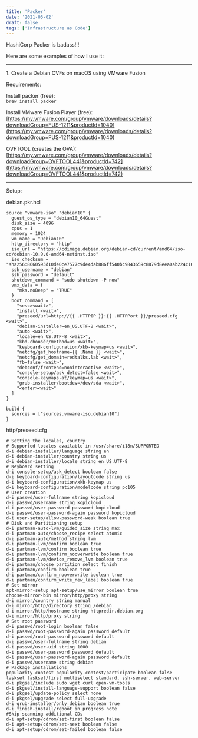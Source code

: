 ```yaml
---
title: 'Packer'
date: '2021-05-02'
draft: false
tags: ['Infrastructure as Code']
---
```


HashiCorp Packer is badass!!!

Here are some examples of how I use it:

* * *

1\. Create a Debian OVFs on macOS using VMware Fusion

Requirements:

Install packer (free):  
`brew install packer`

Install VMware Fusion Player (free): [https://my.vmware.com/group/vmware/downloads/details?downloadGroup=FUS-1211&productId=1040](https://my.vmware.com/group/vmware/downloads/details?downloadGroup=FUS-1211&productId=1040)

OVFTOOL (creates the OVA): [https://my.vmware.com/group/vmware/downloads/details?downloadGroup=OVFTOOL441&productId=742](https://my.vmware.com/group/vmware/downloads/details?downloadGroup=OVFTOOL441&productId=742)

* * *

Setup:

debian.pkr.hcl

```
source "vmware-iso" "debian10" {
  guest_os_type = "debian10_64Guest"
  disk_size = 4096
  cpus = 1
  memory = 1024
  vm_name = "Debian10"
  http_directory = "http"
  iso_url = "https://cdimage.debian.org/debian-cd/current/amd64/iso-cd/debian-10.9.0-amd64-netinst.iso"
  iso_checksum = "sha256:8660593d10de0ce7577c9de4dab886ff540bc9843659c8879d8eea0ab224c109"
  ssh_username = "debian"
  ssh_password = "default"
  shutdown_command = "sudo shutdown -P now"
  vmx_data = {
    "mks.noBeep" = "TRUE"
  }
  boot_command = [
    "<esc><wait>",
    "install <wait>",
    "preseed/url=http://{{ .HTTPIP }}:{{ .HTTPPort }}/preseed.cfg <wait>",
    "debian-installer=en_US.UTF-8 <wait>",
    "auto <wait>",
    "locale=en_US.UTF-8 <wait>",
    "kbd-chooser/method=us <wait>",
    "keyboard-configuration/xkb-keymap=us <wait>",
    "netcfg/get_hostname={{ .Name }} <wait>",
    "netcfg/get_domain=redtalks.lab <wait>",
    "fb=false <wait>",
    "debconf/frontend=noninteractive <wait>",
    "console-setup/ask_detect=false <wait>",
    "console-keymaps-at/keymap=us <wait>",
    "grub-installer/bootdev=/dev/sda <wait>",
    "<enter><wait>"
  ]
}

build {
  sources = ["sources.vmware-iso.debian10"]
}
```

http/preseed.cfg

```
# Setting the locales, country
# Supported locales available in /usr/share/i18n/SUPPORTED
d-i debian-installer/language string en
d-i debian-installer/country string us
d-i debian-installer/locale string en_US.UTF-8
# Keyboard setting
d-i console-setup/ask_detect boolean false
d-i keyboard-configuration/layoutcode string us
d-i keyboard-configuration/xkb-keymap us
d-i keyboard-configuration/modelcode string pc105
# User creation
d-i passwd/user-fullname string kopicloud
d-i passwd/username string kopicloud
d-i passwd/user-password password kopicloud
d-i passwd/user-password-again password kopicloud
d-i user-setup/allow-password-weak boolean true
# Disk and Partitioning setup
d-i partman-auto-lvm/guided_size string max
d-i partman-auto/choose_recipe select atomic
d-i partman-auto/method string lvm
d-i partman-lvm/confirm boolean true
d-i partman-lvm/confirm boolean true
d-i partman-lvm/confirm_nooverwrite boolean true
d-i partman-lvm/device_remove_lvm boolean true
d-i partman/choose_partition select finish
d-i partman/confirm boolean true
d-i partman/confirm_nooverwrite boolean true
d-i partman/confirm_write_new_label boolean true
# Set mirror
apt-mirror-setup apt-setup/use_mirror boolean true
choose-mirror-bin mirror/http/proxy string
d-i mirror/country string manual
d-i mirror/http/directory string /debian
d-i mirror/http/hostname string httpredir.debian.org
d-i mirror/http/proxy string
# Set root password
d-i passwd/root-login boolean false
d-i passwd/root-password-again password default
d-i passwd/root-password password default
d-i passwd/user-fullname string debian
d-i passwd/user-uid string 1000
d-i passwd/user-password password default
d-i passwd/user-password-again password default
d-i passwd/username string debian
# Package installations
popularity-contest popularity-contest/participate boolean false
tasksel tasksel/first multiselect standard, ssh-server, web-server
d-i pkgsel/include sudo wget curl open-vm-tools
d-i pkgsel/install-language-support boolean false
d-i pkgsel/update-policy select none
d-i pkgsel/upgrade select full-upgrade
d-i grub-installer/only_debian boolean true
d-i finish-install/reboot_in_progress note
#Skip scanning additional CDs
d-i apt-setup/cdrom/set-first boolean false
d-i apt-setup/cdrom/set-next boolean false   
d-i apt-setup/cdrom/set-failed boolean false 
```